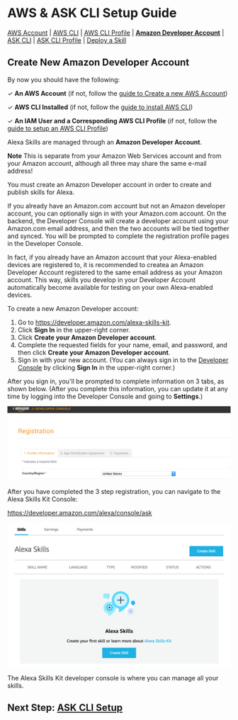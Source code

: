 # AWS & ASK CLI Setup Guide
[AWS Account](new-aws-account.md) | [AWS CLI](aws-cli-setup-intro.md) | [AWS CLI Profile](aws-cli-setup-profile.md) | **[Amazon Developer Account](dev-portal-intro.md)** | [ASK CLI](ask-cli-setup-intro.md) | [ASK CLI Profile](ask-cli-setup-profile.md) | [Deploy a Skill](deploy-sample-skill.md)



## Create New Amazon Developer Account

By now you should have the following:

✓ **An AWS Account** (if not, follow the [guide to Create a new AWS Account](new-aws-account.md))

✓ **AWS CLI Installed** (if not, follow the [guide to install AWS CLI](aws-cli-setup-install.md))

✓ **An IAM User and a Corresponding AWS CLI Profile** (if not, follow the [guide to setup an AWS CLI Profile](aws-cli-setup-profile.md))



Alexa Skills are managed through an **Amazon Developer Account**. 

**Note** This is separate from your Amazon Web Services account and from your Amazon account, although all three may share the same e-mail address!



You must create an Amazon Developer account in order to create and publish skills for Alexa.

If you already have an Amazon.com account but not an Amazon developer account, you can optionally sign in with your Amazon.com account. On the backend, the Developer Console will create a developer account using your Amazon.com email address, and then the two accounts will be tied together and synced. You will be prompted to complete the registration profile pages in the Developer Console.

In fact, if you already have an Amazon account that your Alexa-enabled devices are registered to, it is recommended to createa an Amazon Developer Account registered to the same email address as your Amazon account. This way, skills you develop in your Developer Account automatically become available for testing on your own Alexa-enabled devices.



To create a new Amazon Developer account:

1. Go to https://developer.amazon.com/alexa-skills-kit.
2. Click **Sign In** in the upper-right corner.
3. Click **Create your Amazon Developer account**.
4. Complete the requested fields for your name, email, and password, and then click **Create your Amazon Developer account**.
5. Sign in with your new account. (You can always sign in to the [Developer Console](https://developer.amazon.com/) by clicking **Sign In** in the upper-right corner.)

After you sign in, you'll be prompted to complete information on 3 tabs, as shown below. (After you complete this information, you can update it at any time by logging into the Developer Console and going to **Settings**.)  

![](dev-portal-new-account-step1.png)



After you have completed the 3 step registration, you can navigate to the Alexa Skills Kit Console:

https://developer.amazon.com/alexa/console/ask

![](dev-portal-ask-console.png)

The Alexa Skills Kit developer console is where you can manage all your skills.



## Next Step:  [ASK CLI Setup](ask-cli-setup-intro.md) 

